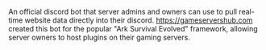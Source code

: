 An official discord bot that server admins and owners can use to pull real-time website data directly into their discord. https://gameservershub.com created this bot for the popular "Ark Survival Evolved" framework, allowing server owners to host plugins on their gaming servers.
